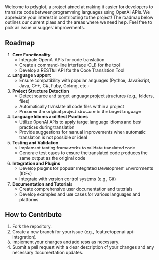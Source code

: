 # 

Welcome to polyglot, a project aimed at making it easier for developers to translate code between programming languages using OpenAI APIs. We appreciate your interest in contributing to the project! The roadmap below outlines our current plans and the areas where we need help. Feel free to pick an issue or suggest improvements.

## **Roadmap**

1. **Core Functionality**
    - Integrate OpenAI APIs for code translation
    - Create a command-line interface (CLI) for the tool
    - Develop a RESTful API for the Code Translation Tool
2. **Language Support**
    - Ensure compatibility with popular languages (Python, JavaScript, Java, C++, C#, Ruby, Golang, etc.)
3. **Project Structure Detection**
    - Detect source and target language project structures (e.g., folders, files)
    - Automatically translate all code files within a project
    - Preserve the original project structure in the target language
4. **Language Idioms and Best Practices**
    - Utilize OpenAI APIs to apply target language idioms and best practices during translation
    - Provide suggestions for manual improvements when automatic translation is not possible or ideal
5. **Testing and Validation**
    - Implement testing frameworks to validate translated code
    - Generate test cases to ensure the translated code produces the same output as the original code
6. **Integration and Plugins**
    - Develop plugins for popular Integrated Development Environments (IDEs)
    - Integrate with version control systems (e.g., Git)
7. **Documentation and Tutorials**
    - Create comprehensive user documentation and tutorials
    - Develop examples and use cases for various languages and platforms


## **How to Contribute**

1. Fork the repository.
2. Create a new branch for your issue (e.g., feature/openai-api-integration).
3. Implement your changes and add tests as necessary.
4. Submit a pull request with a clear description of your changes and any necessary documentation updates.

